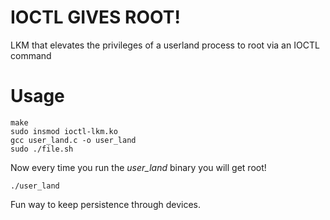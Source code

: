 # IOCTL GIVES ROOT!
LKM that elevates the privileges of a userland process to root via an IOCTL command

# Usage

```
make
sudo insmod ioctl-lkm.ko
gcc user_land.c -o user_land
sudo ./file.sh
```

Now every time you run the *user_land* binary you will get root!

```
./user_land
```

Fun way to keep persistence through devices.
